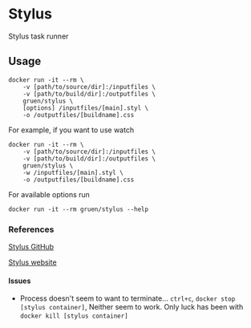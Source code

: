 # Stylus

Stylus task runner


## Usage

```
docker run -it --rm \
    -v [path/to/source/dir]:/inputfiles \
    -v [path/to/build/dir]:/outputfiles \
    gruen/stylus \
    [options] /inputfiles/[main].styl \
    -o /outputfiles/[buildname].css
```

For example, if you want to use watch

```
docker run -it --rm \
    -v [path/to/source/dir]:/inputfiles \
    -v [path/to/build/dir]:/outputfiles \
    gruen/stylus \
    -w /inputfiles/[main].styl \
    -o /outputfiles/[buildname].css
```

For available options run

```
docker run -it --rm gruen/stylus --help
```

### References

[Stylus GitHub](https://github.com/stylus/stylus/)

[Stylus website](http://stylus-lang.com/)

#### Issues
- Process doesn't seem to want to terminate... ```ctrl+c```, ```docker stop [stylus container]```, Neither seem to work. Only luck has been with ```docker kill [stylus container]```
